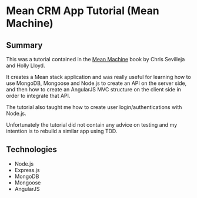 # Mean CRM App Tutorial (Mean Machine)

## Summary

This was a tutorial contained in the [Mean Machine](https://leanpub.com/mean-machine) book by Chris Sevilleja and Holly Lloyd.

It creates a Mean stack application and was really useful for learning how to use MongoDB, Mongoose and Node.js to create an API on the server side, and then how to create an AngularJS MVC structure on the client side in order to integrate that API.

The tutorial also taught me how to create user login/authentications with Node.js.

Unfortunately the tutorial did not contain any advice on testing and my intention is to rebuild a similar app using TDD.

## Technologies

- Node.js
- Express.js
- MongoDB
- Mongoose
- AngularJS

